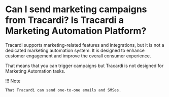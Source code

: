 # Can I send marketing campaigns from Tracardi? Is Tracardi a Marketing Automation Platform?

Tracardi supports marketing-related features and integrations, but it is not a dedicated marketing automation system. It
is designed to enhance customer engagement and improve the overall consumer experience.

That means that you can trigger campaigns but Tracardi is not designed for Marketing Automation tasks.

!!! Note

    That Tracardi can send one-to-one emails and SMSes.